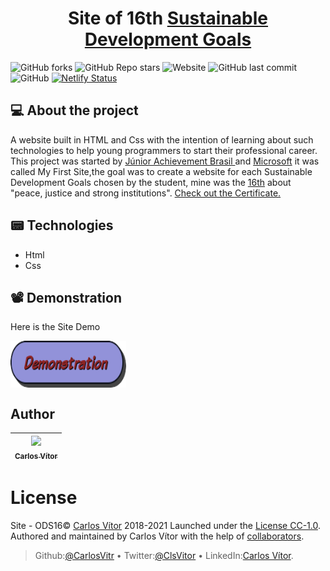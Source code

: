 <h1 align="center"> Site of 16th <a href="https://odsbrasil.gov.br/"> Sustainable Development Goals</a> </h1>

![GitHub forks](https://img.shields.io/github/forks/carlosvitr/site-final-ods?color=4ed&style=for-the-badge)
![GitHub Repo stars](https://img.shields.io/github/stars/carlosvitr/site-final-ods?color=4ed&style=for-the-badge)
![Website](https://img.shields.io/website?down_color=red&down_message=off-line&style=for-the-badge&up_color=gree&up_message=online&url=https%3A%2F%2Fods-16.netlify.app%2F)
![GitHub last commit](https://img.shields.io/github/last-commit/carlosvitr/site-final-ods?color=4ed&style=for-the-badge)
![GitHub](https://img.shields.io/github/license/carlosvitr/site-final-ods?color=9cf&style=for-the-badge)
[![Netlify Status](https://api.netlify.com/api/v1/badges/54c40e60-3fc9-41b3-ba9f-08894459cc9b/deploy-status)](https://app.netlify.com/sites/ods-16/deploys)

## 💻 About the project

A website built in HTML and Css with the intention of learning about such technologies to help young programmers to start their professional career. This project was started by <a href="https://www.jabrasil.org.br/">Júnior Achievement Brasil </a> and <a href="https://www.microsoft.com/pt-br">Microsoft</a> it was called My First Site,the goal was to create a website for each Sustainable Development Goals chosen by the student, mine was the <a href="https://odsbrasil.gov.br/objetivo/objetivo?n=16"> 16th</a> about "peace, justice and strong institutions". <a href="https://github.com/CarlosVitr/mini-resume/raw/main/CERTIFICADO%20-%20CERTICIC%20-%20CARLOS%20V%C3%ADTOR%20COSTA%20CAMPOS.pdf"> Check out the Certificate.</a>

## 📟 Technologies 

- Html
- Css

## 📽 Demonstration

Here is the Site Demo

<p align="left">
<a href="ods-16.netlify.app"><img align="center"  width="185" height="75" src="button_demonstration.png"></a>
</p>


## Author

| [<img src="https://avatars.githubusercontent.com/u/43506171?s=460&v=4" width="155"><br><sub> Carlos Vítor </sub>](https://github.com/carlosvitr) |
| :---: |
 
# License

Site - ODS16© <a href="http://carlosvitor.ml">Carlos Vítor</a> 2018-2021 Launched under the [License CC-1.0](https://github.com/CarlosVitr/site-final-ods/blob/main/LICENSE). Authored and maintained by Carlos Vítor with the help of <a href="https://github.com/carlosvitr/site-final-ods/graphs/contributors">collaborators</a>.
> Github:<a href="https://github.com/carlosvitr">@CarlosVitr</a> • Twitter:<a href="https://twitter.com/ClsVitor">@ClsVitor</a> • LinkedIn:<a href="https://www.linkedin.com/in/CarlosVitor">Carlos Vítor</a>.

